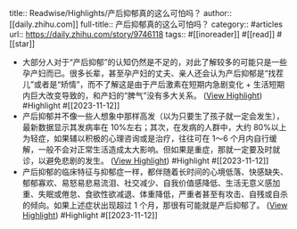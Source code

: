 title:: Readwise/Highlights/产后抑郁真的这么可怕吗？
author:: [[daily.zhihu.com]]
full-title:: 产后抑郁真的这么可怕吗？
category:: #articles
url:: https://daily.zhihu.com/story/9746118
tags:: #[[inoreader]] #[[read]] #[[star]]

- 大部分人对于“产后抑郁”的认知仍然是不足的，对此了解较多的可能只是一些孕产妇而已。很多长辈，甚至孕产妇的丈夫、亲人还会认为产后抑郁是“找茬儿”或者是“矫情”，而不了解这是由于产后激素在短期内急剧变化 + 生活短期内巨大改变导致的，和产妇的“脾气”没有多大关系。 ([View Highlight](https://read.readwise.io/read/01hf1ww0f72ss28ejpgc78qwdj)) #Highlight #[[2023-11-12]]
- 产后抑郁并不像一些人想象中那样高发（以为只要生了孩子就一定会发生），最新数据显示其发病率在 10%左右；其次，在发病的人群中，大约 80%以上为轻症，如果辅以积极的心理咨询或是治疗，往往可在 1～6 个月内自行缓解，一般不会对正常生活造成太大影响。但如果是重症，那就一定要及时就诊，以避免悲剧的发生。 ([View Highlight](https://read.readwise.io/read/01hf1ww9xnqzx4ejkedssxcf5s)) #Highlight #[[2023-11-12]]
- 产后抑郁的临床特征与抑郁症一样，都伴随着长时间的心境低落、快感缺失、郁郁寡欢、易怒易悲易流泪、社交减少、自我价值感降低、生活无意义感加重、失眠或倦怠、食欲性欲减退、体重降低，严重者甚至有攻击、自残或自杀的倾向。如果上述症状出现超过 1 个月，那很有可能就是产后抑郁了。 ([View Highlight](https://read.readwise.io/read/01hf1wwjqc1r11x7673jggbmy8)) #Highlight #[[2023-11-12]]